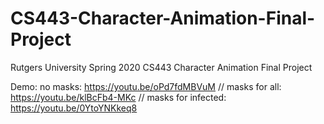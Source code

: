 # CS443-Character-Animation-Final-Project
Rutgers University Spring 2020 CS443 Character Animation Final Project

Demo:
no masks: https://youtu.be/oPd7fdMBVuM
//
masks for all: https://youtu.be/klBcFb4-MKc
//
masks for infected: https://youtu.be/0YtoYNKkeq8
